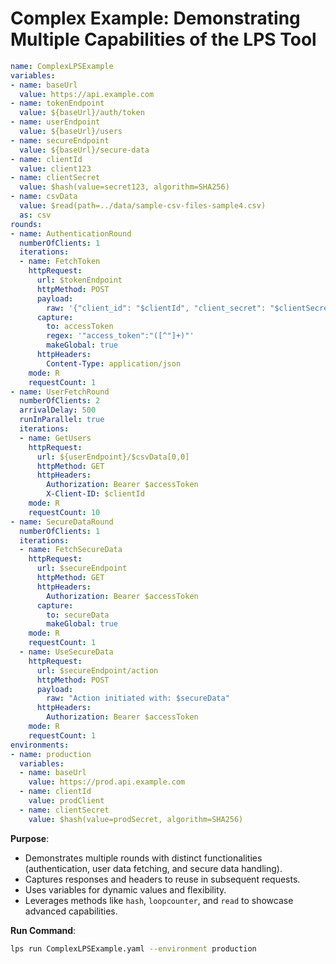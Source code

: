 
# Complex Example: Demonstrating Multiple Capabilities of the LPS Tool

```yaml
name: ComplexLPSExample
variables:
- name: baseUrl
  value: https://api.example.com
- name: tokenEndpoint
  value: ${baseUrl}/auth/token
- name: userEndpoint
  value: ${baseUrl}/users
- name: secureEndpoint
  value: ${baseUrl}/secure-data
- name: clientId
  value: client123
- name: clientSecret
  value: $hash(value=secret123, algorithm=SHA256)
- name: csvData
  value: $read(path=../data/sample-csv-files-sample4.csv)
  as: csv
rounds:
- name: AuthenticationRound
  numberOfClients: 1
  iterations:
  - name: FetchToken
    httpRequest:
      url: $tokenEndpoint
      httpMethod: POST
      payload:
        raw: '{"client_id": "$clientId", "client_secret": "$clientSecret"}'
      capture:
        to: accessToken
        regex: '"access_token":"([^"]+)"'
        makeGlobal: true
      httpHeaders:
        Content-Type: application/json
    mode: R
    requestCount: 1
- name: UserFetchRound
  numberOfClients: 2
  arrivalDelay: 500
  runInParallel: true
  iterations:
  - name: GetUsers
    httpRequest:
      url: ${userEndpoint}/$csvData[0,0]
      httpMethod: GET
      httpHeaders:
        Authorization: Bearer $accessToken
        X-Client-ID: $clientId
    mode: R
    requestCount: 10
- name: SecureDataRound
  numberOfClients: 1
  iterations:
  - name: FetchSecureData
    httpRequest:
      url: $secureEndpoint
      httpMethod: GET
      httpHeaders:
        Authorization: Bearer $accessToken
      capture:
        to: secureData
        makeGlobal: true
    mode: R
    requestCount: 1
  - name: UseSecureData
    httpRequest:
      url: $secureEndpoint/action
      httpMethod: POST
      payload:
        raw: "Action initiated with: $secureData"
      httpHeaders:
        Authorization: Bearer $accessToken
    mode: R
    requestCount: 1
environments:
- name: production
  variables:
  - name: baseUrl
    value: https://prod.api.example.com
  - name: clientId
    value: prodClient
  - name: clientSecret
    value: $hash(value=prodSecret, algorithm=SHA256)
```

**Purpose**:
- Demonstrates multiple rounds with distinct functionalities (authentication, user data fetching, and secure data handling).
- Captures responses and headers to reuse in subsequent requests.
- Uses variables for dynamic values and flexibility.
- Leverages methods like `hash`, `loopcounter`, and `read` to showcase advanced capabilities.

**Run Command**:
```bash
lps run ComplexLPSExample.yaml --environment production
```
